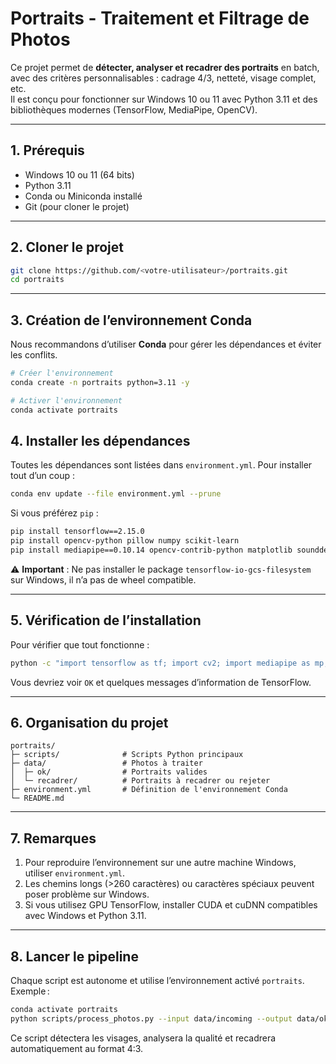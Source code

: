 # Portraits - Traitement et Filtrage de Photos

Ce projet permet de **détecter, analyser et recadrer des portraits** en batch, avec des critères personnalisables : cadrage 4/3, netteté, visage complet, etc.  
Il est conçu pour fonctionner sur Windows 10 ou 11 avec Python 3.11 et des bibliothèques modernes (TensorFlow, MediaPipe, OpenCV).

---

## 1. Prérequis

- Windows 10 ou 11 (64 bits)
- Python 3.11
- Conda ou Miniconda installé
- Git (pour cloner le projet)

---

## 2. Cloner le projet

```bash
git clone https://github.com/<votre-utilisateur>/portraits.git
cd portraits
```

---

## 3. Création de l’environnement Conda

Nous recommandons d’utiliser **Conda** pour gérer les dépendances et éviter les conflits.

```bash
# Créer l'environnement
conda create -n portraits python=3.11 -y

# Activer l'environnement
conda activate portraits

```

## 4. Installer les dépendances

Toutes les dépendances sont listées dans `environment.yml`. Pour installer tout d’un coup :

```bash
conda env update --file environment.yml --prune
```

Si vous préférez `pip` :

```bash
pip install tensorflow==2.15.0
pip install opencv-python pillow numpy scikit-learn
pip install mediapipe==0.10.14 opencv-contrib-python matplotlib sounddevice jax jaxlib
```

⚠️ **Important** : Ne pas installer le package `tensorflow-io-gcs-filesystem` sur Windows, il n’a pas de wheel compatible.

---

## 5. Vérification de l’installation

Pour vérifier que tout fonctionne :

```bash
python -c "import tensorflow as tf; import cv2; import mediapipe as mp; import numpy as np; import PIL; import sklearn; print('OK')"
```

Vous devriez voir `OK` et quelques messages d’information de TensorFlow.

---

## 6. Organisation du projet

```
portraits/
├─ scripts/              # Scripts Python principaux
├─ data/                 # Photos à traiter
│  ├─ ok/                # Portraits valides
│  └─ recadrer/          # Portraits à recadrer ou rejeter
├─ environment.yml       # Définition de l'environnement Conda
└─ README.md
```

---

## 7. Remarques

1. Pour reproduire l’environnement sur une autre machine Windows, utiliser `environment.yml`.
2. Les chemins longs (>260 caractères) ou caractères spéciaux peuvent poser problème sur Windows.
3. Si vous utilisez GPU TensorFlow, installer CUDA et cuDNN compatibles avec Windows et Python 3.11.

---

## 8. Lancer le pipeline

Chaque script est autonome et utilise l’environnement activé `portraits`. Exemple :

```bash
conda activate portraits
python scripts/process_photos.py --input data/incoming --output data/ok
```

Ce script détectera les visages, analysera la qualité et recadrera automatiquement au format 4:3.